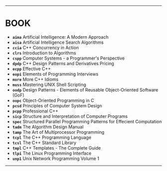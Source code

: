 ****
BOOK
====

* **`aima`**    Artificial Intelligence: A Modern Approach
* **`aisa`**    Artificial Intelligence Search Algorithms
* **`ccia`**    C++ Concurrency in Action
* **`clrs`**    Introduction to Algorithms
* **`cspp`**    Computer Systems - a Programmer's Perspective
* **`dpdp`**    C++ Design Patterns and Derivatives Pricing
* **`ecpp`**    Effective C++
* **`eopi`**    Elements of Programming Interviews
* **`more`**    More C++ Idioms
* **`muss`**    Mastering UNIX Shell Scripting
* **`oodp`**    Design Patterns - Elements of Reusable Object-Oriented Software (GoF)
* **`oopc`**    Object-Oriented Programming in C
* **`pcsd`**    Principles of Computer System Design
* **`pcpp`**    Professional C++
* **`sicp`**    Structure and Interpretation of Computer Programs
* **`spec`**    Structured Parallel Programming Patterns for Effecient Computation
* **`tadm`**    The Algorithm Design Manual
* **`tamp`**    The Art of Multiprocessor Programming
* **`tcpl`**    The C++ Programming Language
* **`tcsl`**    The C++ Standard Library
* **`tmpl`**    C++ Templates - The Complete Guide
* **`tlpi`**    The Linux Programming Interface
* **`unp1`**    Unix Network Programming Volume 1

****
